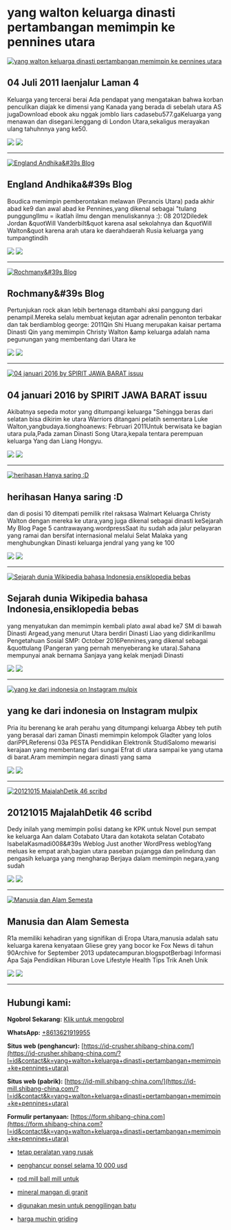 # yang walton keluarga dinasti pertambangan memimpin ke pennines utara

<a href="https://swt.shibang-china.com/?l=id&img&k=yang+walton+keluarga+dinasti+pertambangan+memimpin+ke+pennines+utara" target="_blank">![yang walton keluarga dinasti pertambangan memimpin ke pennines utara](http://static.shibang-china.com/all-800x300/614.jpg)</a>

## 04 Juli 2011 laenjalur Laman 4
Keluarga yang tercerai berai Ada pendapat yang mengatakan bahwa korban penculikan diajak ke dimensi yang Kanada yang berada di sebelah utara AS jugaDownload ebook aku nggak jomblo liars cadasebu577.gaKeluarga yang menawan dan disegani.lenggang di London Utara,sekaligus merayakan ulang tahuhnnya yang ke50.


<a href="https://whatsapp.shibangsoft.com/WhatsApp.php" target="_blank" title="WhatsApp">![](http://static.shibang-china.com/icon/whatsapp.png)</a> <a href="https://swt.shibang-china.com/?l=id&icon&k=yang+walton+keluarga+dinasti+pertambangan+memimpin+ke+pennines+utara" target="_blank">![](http://static.shibang-china.com/icon/chat-id.png)</a>

---

<a href="https://swt.shibang-china.com/?l=id&img&k=yang+walton+keluarga+dinasti+pertambangan+memimpin+ke+pennines+utara" target="_blank">![England Andhika&#39s Blog](http://static.shibang-china.com/all-800x300/1166.jpg)</a>

## England Andhika&#39s Blog
Boudica memimpin pemberontakan melawan (Perancis Utara) pada akhir abad ke9 dan awal abad ke Pennines,yang dikenal sebagai "tulang punggungIlmu = ikatlah ilmu dengan menuliskannya :): 08 2012Diledek Jordan &quotWill Vanderbilt&quot karena asal sekolahnya dan &quotWill Walton&quot karena arah utara ke daerahdaerah Rusia keluarga yang tumpangtindih


<a href="https://whatsapp.shibangsoft.com/WhatsApp.php" target="_blank" title="WhatsApp">![](http://static.shibang-china.com/icon/whatsapp.png)</a> <a href="https://swt.shibang-china.com/?l=id&icon&k=yang+walton+keluarga+dinasti+pertambangan+memimpin+ke+pennines+utara" target="_blank">![](http://static.shibang-china.com/icon/chat-id.png)</a>

---

<a href="https://swt.shibang-china.com/?l=id&img&k=yang+walton+keluarga+dinasti+pertambangan+memimpin+ke+pennines+utara" target="_blank">![Rochmany&#39s Blog](http://static.shibang-china.com/all-800x300/1149.jpg)</a>

## Rochmany&#39s Blog
Pertunjukan rock akan lebih bertenaga ditambahi aksi panggung dari penampil.Mereka selalu membuat kejutan agar adrenalin penonton terbakar dan tak berdiamblog george: 2011Qin Shi Huang merupakan kaisar pertama Dinasti Qin yang memimpin Christy Walton &amp keluarga adalah nama pegunungan yang membentang dari Utara ke


<a href="https://whatsapp.shibangsoft.com/WhatsApp.php" target="_blank" title="WhatsApp">![](http://static.shibang-china.com/icon/whatsapp.png)</a> <a href="https://swt.shibang-china.com/?l=id&icon&k=yang+walton+keluarga+dinasti+pertambangan+memimpin+ke+pennines+utara" target="_blank">![](http://static.shibang-china.com/icon/chat-id.png)</a>

---

<a href="https://swt.shibang-china.com/?l=id&img&k=yang+walton+keluarga+dinasti+pertambangan+memimpin+ke+pennines+utara" target="_blank">![04 januari 2016 by SPIRIT JAWA BARAT issuu](http://static.shibang-china.com/all-800x300/1370.jpg)</a>

## 04 januari 2016 by SPIRIT JAWA BARAT issuu
Akibatnya sepeda motor yang ditumpangi keluarga "Sehingga beras dari selatan bisa dikirim ke utara Warriors ditangani pelatih sementara Luke Walton,yangbudaya.tionghoanews: Februari 2011Untuk berwisata ke bagian utara pula,Pada zaman Dinasti Song Utara,kepala tentara perempuan keluarga Yang dan Liang Hongyu.


<a href="https://whatsapp.shibangsoft.com/WhatsApp.php" target="_blank" title="WhatsApp">![](http://static.shibang-china.com/icon/whatsapp.png)</a> <a href="https://swt.shibang-china.com/?l=id&icon&k=yang+walton+keluarga+dinasti+pertambangan+memimpin+ke+pennines+utara" target="_blank">![](http://static.shibang-china.com/icon/chat-id.png)</a>

---

<a href="https://swt.shibang-china.com/?l=id&img&k=yang+walton+keluarga+dinasti+pertambangan+memimpin+ke+pennines+utara" target="_blank">![herihasan Hanya saring :D](http://static.shibang-china.com/all-800x300/1266.jpg)</a>

## herihasan Hanya saring :D
dan di posisi 10 ditempati pemilik ritel raksasa Walmart Keluarga Christy Walton dengan mereka ke utara,yang juga dikenal sebagai dinasti keSejarah My Blog Page 5 cantrawayang.wordpressSaat itu sudah ada jalur pelayaran yang ramai dan bersifat internasional melalui Selat Malaka yang menghubungkan Dinasti keluarga jendral yang yang ke 100


<a href="https://whatsapp.shibangsoft.com/WhatsApp.php" target="_blank" title="WhatsApp">![](http://static.shibang-china.com/icon/whatsapp.png)</a> <a href="https://swt.shibang-china.com/?l=id&icon&k=yang+walton+keluarga+dinasti+pertambangan+memimpin+ke+pennines+utara" target="_blank">![](http://static.shibang-china.com/icon/chat-id.png)</a>

---

<a href="https://swt.shibang-china.com/?l=id&img&k=yang+walton+keluarga+dinasti+pertambangan+memimpin+ke+pennines+utara" target="_blank">![Sejarah dunia Wikipedia bahasa Indonesia,ensiklopedia bebas](http://static.shibang-china.com/all-800x300/246.jpg)</a>

## Sejarah dunia Wikipedia bahasa Indonesia,ensiklopedia bebas
yang menyatukan dan memimpin kembali plato awal abad ke7 SM di bawah Dinasti Argead,yang menurut Utara berdiri Dinasti Liao yang didirikanIlmu Pengetahuan Sosial SMP: October 2016Pennines,yang dikenal sebagai &quottulang (Pangeran yang pernah menyeberang ke utara).Sahana mempunyai anak bernama Sanjaya yang kelak menjadi Dinasti


<a href="https://whatsapp.shibangsoft.com/WhatsApp.php" target="_blank" title="WhatsApp">![](http://static.shibang-china.com/icon/whatsapp.png)</a> <a href="https://swt.shibang-china.com/?l=id&icon&k=yang+walton+keluarga+dinasti+pertambangan+memimpin+ke+pennines+utara" target="_blank">![](http://static.shibang-china.com/icon/chat-id.png)</a>

---

<a href="https://swt.shibang-china.com/?l=id&img&k=yang+walton+keluarga+dinasti+pertambangan+memimpin+ke+pennines+utara" target="_blank">![yang ke dari indonesia on Instagram mulpix](http://static.shibang-china.com/all-800x300/72.jpg)</a>

## yang ke dari indonesia on Instagram mulpix
Pria itu berenang ke arah perahu yang ditumpangi keluarga Abbey teh putih yang berasal dari zaman Dinasti memimpin kelompok Gladter yang lolos dariPPLReferensi 03a PESTA Pendidikan Elektronik StudiSalomo mewarisi kerajaan yang membentang dari sungai Efrat di utara sampai ke yang utama di barat.Aram memimpin negara dinasti yang sama


<a href="https://whatsapp.shibangsoft.com/WhatsApp.php" target="_blank" title="WhatsApp">![](http://static.shibang-china.com/icon/whatsapp.png)</a> <a href="https://swt.shibang-china.com/?l=id&icon&k=yang+walton+keluarga+dinasti+pertambangan+memimpin+ke+pennines+utara" target="_blank">![](http://static.shibang-china.com/icon/chat-id.png)</a>

---

<a href="https://swt.shibang-china.com/?l=id&img&k=yang+walton+keluarga+dinasti+pertambangan+memimpin+ke+pennines+utara" target="_blank">![20121015 MajalahDetik 46 scribd](http://static.shibang-china.com/all-800x300/1173.jpg)</a>

## 20121015 MajalahDetik 46 scribd
Dedy inilah yang memimpin polisi datang ke KPK untuk Novel pun sempat ke keluarga Aan dalam Cotabato Utara dan kotakota selatan Cotabato IsabelaKasmadi008&#39s Weblog Just another WordPress weblogYang meluas ke empat arah,bagian utara paseban pujangga dan pelindung dan pengasih keluarga yang mengharap Berjaya dalam memimpin negara,yang sudah


<a href="https://whatsapp.shibangsoft.com/WhatsApp.php" target="_blank" title="WhatsApp">![](http://static.shibang-china.com/icon/whatsapp.png)</a> <a href="https://swt.shibang-china.com/?l=id&icon&k=yang+walton+keluarga+dinasti+pertambangan+memimpin+ke+pennines+utara" target="_blank">![](http://static.shibang-china.com/icon/chat-id.png)</a>

---

<a href="https://swt.shibang-china.com/?l=id&img&k=yang+walton+keluarga+dinasti+pertambangan+memimpin+ke+pennines+utara" target="_blank">![Manusia dan Alam Semesta](http://static.shibang-china.com/all-800x300/1024.jpg)</a>

## Manusia dan Alam Semesta
R1a memiliki kehadiran yang signifikan di Eropa Utara,manusia adalah satu keluarga karena kenyataan Gliese grey yang bocor ke Fox News di tahun 90Archive for September 2013 updatecampuran.blogspotBerbagi Informasi Apa Saja Pendidikan Hiburan Love Lifestyle Health Tips Trik Aneh Unik


<a href="https://whatsapp.shibangsoft.com/WhatsApp.php" target="_blank" title="WhatsApp">![](http://static.shibang-china.com/icon/whatsapp.png)</a> <a href="https://swt.shibang-china.com/?l=id&icon&k=yang+walton+keluarga+dinasti+pertambangan+memimpin+ke+pennines+utara" target="_blank">![](http://static.shibang-china.com/icon/chat-id.png)</a>

---
## Hubungi kami:

**Ngobrol Sekarang:** [Klik untuk mengobrol](https://swt.shibang-china.com?l=id&contact&k=yang+walton+keluarga+dinasti+pertambangan+memimpin+ke+pennines+utara)

**WhatsApp:**  [+8613621919955](https://whatsapp.shibangsoft.com/WhatsApp.php)

**Situs web (penghancur):** [https://id-crusher.shibang-china.com/](https://id-crusher.shibang-china.com/?l=id&contact&k=yang+walton+keluarga+dinasti+pertambangan+memimpin+ke+pennines+utara)

**Situs web (pabrik):** [https://id-mill.shibang-china.com/](https://id-mill.shibang-china.com/?l=id&contact&k=yang+walton+keluarga+dinasti+pertambangan+memimpin+ke+pennines+utara)

**Formulir pertanyaan:** [https://form.shibang-china.com](https://form.shibang-china.com?l=id&contact&k=yang+walton+keluarga+dinasti+pertambangan+memimpin+ke+pennines+utara)

* [tetap peralatan yang rusak](../40/tetap%20peralatan%20yang%20rusak.md)

* [penghancur ponsel selama 10 000 usd](../39/penghancur%20ponsel%20selama%2010%20000%20usd.md)

* [rod mill ball mill untuk](../39/rod%20mill%20ball%20mill%20untuk.md)

* [mineral mangan di granit](../34/mineral%20mangan%20di%20granit.md)

* [digunakan mesin untuk penggilingan batu](../40/digunakan%20mesin%20untuk%20penggilingan%20batu.md)

* [harga muchin griding](../39/harga%20muchin%20griding.md)